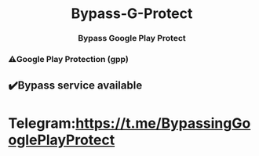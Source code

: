 <h1 align="center">Bypass-G-Protect</h1>
<h3 align="center">Bypass Google Play Protect</h3>



### ⚠️Google Play Protection (gpp)

## ✔️Bypass service available

# Telegram:https://t.me/BypassingGooglePlayProtect
